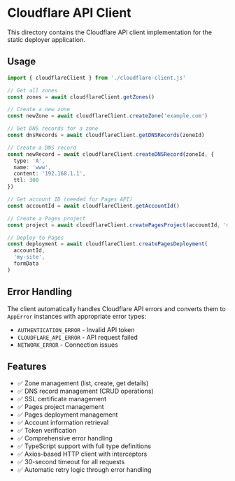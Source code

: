 # Cloudflare API Client

This directory contains the Cloudflare API client implementation for the static deployer application.

## Usage

```typescript
import { cloudflareClient } from './cloudflare-client.js'

// Get all zones
const zones = await cloudflareClient.getZones()

// Create a new zone
const newZone = await cloudflareClient.createZone('example.com')

// Get DNS records for a zone
const dnsRecords = await cloudflareClient.getDNSRecords(zoneId)

// Create a DNS record
const newRecord = await cloudflareClient.createDNSRecord(zoneId, {
  type: 'A',
  name: 'www',
  content: '192.168.1.1',
  ttl: 300
})

// Get account ID (needed for Pages API)
const accountId = await cloudflareClient.getAccountId()

// Create a Pages project
const project = await cloudflareClient.createPagesProject(accountId, 'my-site')

// Deploy to Pages
const deployment = await cloudflareClient.createPagesDeployment(
  accountId, 
  'my-site', 
  formData
)
```

## Error Handling

The client automatically handles Cloudflare API errors and converts them to `AppError` instances with appropriate error types:

- `AUTHENTICATION_ERROR` - Invalid API token
- `CLOUDFLARE_API_ERROR` - API request failed
- `NETWORK_ERROR` - Connection issues

## Features

- ✅ Zone management (list, create, get details)
- ✅ DNS record management (CRUD operations)
- ✅ SSL certificate management
- ✅ Pages project management
- ✅ Pages deployment management
- ✅ Account information retrieval
- ✅ Token verification
- ✅ Comprehensive error handling
- ✅ TypeScript support with full type definitions
- ✅ Axios-based HTTP client with interceptors
- ✅ 30-second timeout for all requests
- ✅ Automatic retry logic through error handling